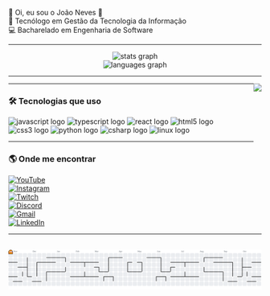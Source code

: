 💫 Oi, eu sou o João Neves 👋  
📖 Tecnólogo em Gestão da Tecnologia da Informação  
💻 Bacharelado em Engenharia de Software  

---

<div align="center">
  <img src="https://github-readme-stats.vercel.app/api?username=JoaoNevez&hide_title=false&hide_rank=false&show_icons=true&include_all_commits=true&count_private=true&disable_animations=false&theme=dracula&locale=en&hide_border=false" height="150" alt="stats graph"  />
</div>  

<div align="center">
  <img src="https://github-readme-stats.vercel.app/api/top-langs?username=JoaoNevez&locale=en&hide_title=false&layout=compact&card_width=320&langs_count=5&theme=dracula&hide_border=false" height="150" alt="languages graph"  />
</div>  

---

<img align="right" height="200" src="https://media0.giphy.com/media/v1.Y2lkPTc5MGI3NjExbWZsbnN3OTZoc3Z5bDNveGF3b2M0YjhxaWR0c2dmemJpNTh2dHY3ayZlcD12MV9pbnRlcm5hbF9naWZfYnlfaWQmY3Q9Zw/VbnUQpnihPSIgIXuZv/giphy.gif"  />

---

### 🛠 Tecnologias que uso
<img src="https://cdn.jsdelivr.net/gh/devicons/devicon/icons/javascript/javascript-original.svg" height="30" alt="javascript logo"  />  
<img src="https://cdn.jsdelivr.net/gh/devicons/devicon/icons/typescript/typescript-original.svg" height="30" alt="typescript logo"  />  
<img src="https://cdn.jsdelivr.net/gh/devicons/devicon/icons/react/react-original.svg" height="30" alt="react logo"  />  
<img src="https://cdn.jsdelivr.net/gh/devicons/devicon/icons/html5/html5-original.svg" height="30" alt="html5 logo"  />  
<img src="https://cdn.jsdelivr.net/gh/devicons/devicon/icons/css3/css3-original.svg" height="30" alt="css3 logo"  />  
<img src="https://cdn.jsdelivr.net/gh/devicons/devicon/icons/python/python-original.svg" height="30" alt="python logo"  />  
<img src="https://cdn.jsdelivr.net/gh/devicons/devicon/icons/csharp/csharp-original.svg" height="30" alt="csharp logo"  />  
<img src="https://cdn.jsdelivr.net/gh/devicons/devicon/icons/linux/linux-original.svg" height="30" alt="linux logo"  />  

---

### 🌎 Onde me encontrar
[![YouTube](https://img.shields.io/static/v1?message=Youtube&logo=youtube&label=&color=FF0000&logoColor=white&labelColor=&style=for-the-badge)](https://www.youtube.com/@Namilinux)  
[![Instagram](https://img.shields.io/static/v1?message=Instagram&logo=instagram&label=&color=E4405F&logoColor=white&labelColor=&style=for-the-badge)](https://www.instagram.com/021letalidade)  
[![Twitch](https://img.shields.io/static/v1?message=Twitch&logo=twitch&label=&color=9146FF&logoColor=white&labelColor=&style=for-the-badge)](https://www.twitch.tv/021letalidade)  
[![Discord](https://img.shields.io/static/v1?message=Discord&logo=discord&label=&color=7289DA&logoColor=white&labelColor=&style=for-the-badge)](https://discordapp.com/users/1349464599929290773)  
[![Gmail](https://img.shields.io/static/v1?message=Gmail&logo=gmail&label=&color=D14836&logoColor=white&labelColor=&style=for-the-badge)](mailto:joaoneves.work@gmail.com)  
[![LinkedIn](https://img.shields.io/static/v1?message=LinkedIn&logo=linkedin&label=&color=0077B5&logoColor=white&labelColor=&style=for-the-badge)](https://br.linkedin.com/in/joaonevez)  

---

<br clear="both">

<img alt="pacman contribution graph" src="https://raw.githubusercontent.com/JoaoNevez/JoaoNevez/output/pacman-contribution-graph.svg" />
